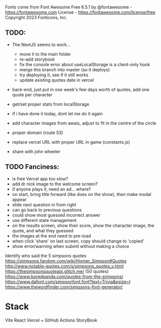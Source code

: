 Fonts come from Font Awesome Free 6.5.1 by @fontawesome - https://fontawesome.com License - https://fontawesome.com/license/free Copyright 2023 Fonticons, Inc.

## TODO:

- The NextJS seems to work...

  - move it to the main folder
  - re-add storybook
  - fix the console error about useLocalStorage is a client-only hook
  - merge this branch into master (so it deploys)
  - try deploying it, see if it still works
  - update existing quotes date in vercel

- back-end, just put in one week's few days worth of quotes, add one quote per character
- get/set proper stats from localStorage
- if i have done it today, dont let me do it again
- add character images from awais, adjust to fit in the centre of the circle
- proper domain (route 53)
- replace vercel URL with proper URL in game (constants.js)
- share with john wheeler

## TODO Fanciness:

- is free Vercel app too slow?
- add dr nick image to the welcome screen?
- if anyone plays it, need an ad... where?
- on start, bring title forward (like does on the show), then make modal appear
- slide next question in from right
- can go back to previous questions
- could show most guessed incorrect answer
- use different state management
- on the results screen, show their score, show the character image, the quote, and what they guessed
- the images at the end need to pre-load
- when click 'share' on last screen, copy should change to 'copied'
- show error/warning when submit without making a choice

Identify who said the 5 simpsons quotes
https://simpsons.fandom.com/wiki/Homer_Simpson#Quotes
http://www.notable-quotes.com/s/simpsons_quotes_v.html
https://thesimpsonsquoteapi.glitch.me/ (50 quotes)
https://www.boredpanda.com/quotes-from-the-simpsons/
https://www.dafont.com/simpsonfont.font?text=Trivia&psize=l
https://www.thewordfinder.com/simpsons-font-generator/

# Stack

Vite
React
Vercel + GitHub Actions
StoryBook
